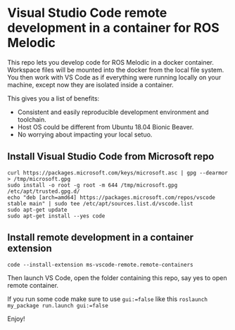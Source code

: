 # Visual Studio Code remote development in a container for ROS Melodic
This repo lets you develop code for ROS Melodic in a docker container. Workspace files will be mounted into the docker from the local file system. You then work with VS Code as if everything were running locally on your machine, except now they are isolated inside a container.

This gives you a list of benefits:
* Consistent and easily reproducible development environment and toolchain.
* Host OS could be different from Ubuntu 18.04 Bionic Beaver.
* No worrying about impacting your local setuo.

## Install Visual Studio Code from Microsoft repo
```
curl https://packages.microsoft.com/keys/microsoft.asc | gpg --dearmor > /tmp/microsoft.gpg
sudo install -o root -g root -m 644 /tmp/microsoft.gpg /etc/apt/trusted.gpg.d/
echo "deb [arch=amd64] https://packages.microsoft.com/repos/vscode stable main" | sudo tee /etc/apt/sources.list.d/vscode.list
sudo apt-get update
sudo apt-get install --yes code
```

## Install remote development in a container extension
```
code --install-extension ms-vscode-remote.remote-containers
```

Then launch VS Code, open the folder containing this repo, say yes to open remote container.

If you run some code make sure to use `gui:=false` like this
```roslaunch my_package run.launch gui:=false```

Enjoy!